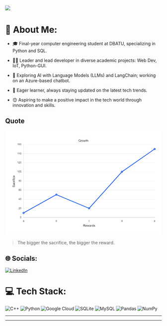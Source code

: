 ![](https://komarev.com/ghpvc/?username=notsointresting&style=for-the-badge&base=200)
---
# 💫 About Me:
- 🎓 Final-year computer engineering student at DBATU, specializing in Python and SQL.

- 👨‍💻 Leader and lead developer in diverse academic projects: Web Dev, IoT, Python-GUI.

- 🚀 Exploring AI with Language Models (LLMs) and LangChain; working on an Azure-based chatbot.

- 🧠 Eager learner, always staying updated on the latest tech trends.

- 😊 Aspiring to make a positive impact in the tech world through innovation and skills.


## Quote
![Bigger the sacrifice, bigger the reward](SR.jpg "Sacrifice and Reward")
> The bigger the sacrifice, the bigger the reward.


## 🌐 Socials:
[![LinkedIn](https://img.shields.io/badge/LinkedIn-%230077B5.svg?logo=linkedin&logoColor=white)](https://www.linkedin.com/in/sahiil/) 

# 💻 Tech Stack:
![C++](https://img.shields.io/badge/c++-%2300599C.svg?style=for-the-badge&logo=c%2B%2B&logoColor=white) ![Python](https://img.shields.io/badge/python-3670A0?style=for-the-badge&logo=python&logoColor=ffdd54) ![Google Cloud](https://img.shields.io/badge/Google%20Cloud-%234285F4.svg?style=for-the-badge&logo=google-cloud&logoColor=white) ![SQLite](https://img.shields.io/badge/sqlite-%2307405e.svg?style=for-the-badge&logo=sqlite&logoColor=white) ![MySQL](https://img.shields.io/badge/mysql-%2300f.svg?style=for-the-badge&logo=mysql&logoColor=white) ![Pandas](https://img.shields.io/badge/pandas-%23150458.svg?style=for-the-badge&logo=pandas&logoColor=white) ![NumPy](https://img.shields.io/badge/numpy-%23013243.svg?style=for-the-badge&logo=numpy&logoColor=white)

---

<!-- LATEST-NEWS-LIST.START -->
<!-- LATEST-NEWS-LIST.END -->

---



